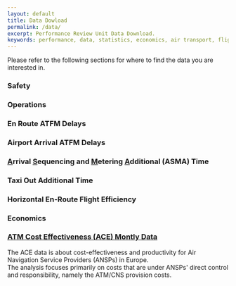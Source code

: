 ```yaml
---
layout: default
title: Data Dowload
permalink: /data/
excerpt: Performance Review Unit Data Download.
keywords: performance, data, statistics, economics, air transport, flights, europe, cost efficiency
---
```

Please refer to the following sections for where to find the data you are interested in.

### Safety
### Operations
### En Route ATFM Delays
### Airport Arrival ATFM Delays
### <u>A</u>rrival <u>S</u>equencing and <u>M</u>etering <u>A</u>dditional (ASMA) Time 
### Taxi Out Additional Time
### Horizontal En-Route Flight Efficiency
### Economics
### [<u>A</u>TM <u>C</u>ost <u>E</u>ffectiveness (ACE) Montly Data](ace.html)
The ACE data is about cost-effectiveness and productivity for Air Navigation Service Providers (ANSPs) in Europe.<br>
The analysis focuses primarily on costs that are under ANSPs' direct control and responsibility, namely the ATM/CNS provision costs.